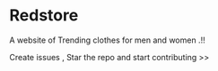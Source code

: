 # Redstore
A website of Trending clothes for men and women .!!

Create issues , Star the repo and start contributing >>
